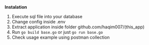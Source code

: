 
**Instalation**

1. Execute sql file into your database
2. Change config inside .env
3. Extract application inside folder github.com/haqim007/(this_app)
4. Run 
    `go build base.go` or just `go run base.go`
5. Check usage example using postman collection
